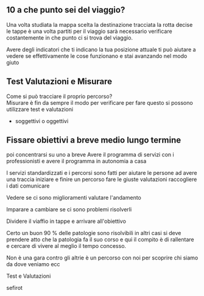 ## 10 a che punto sei del viaggio? 

Una volta studiata la mappa scelta la destinazione tracciata la rotta decise le tappe è una volta partiti per il viaggio sarà  necessario verificare costantemente in che punto ci si trova del viaggio.

Avere degli indicatori che ti indicano la tua posizione attuale ti può aiutare a vedere se effettivamente le cose funzionano e stai avanzando nel modo giuto

## Test Valutazioni e Misurare

Come si può tracciare il proprio percorso?  
Misurare è fin da sempre il modo per verificare per fare questo si possono utilizzare test e valutazioni

 - soggettivi o oggettivi



## Fissare obiettivi a breve medio lungo termine

poi concentrarsi su uno a breve
Avere il programma di servizi con i professionisti
e avere il programma in autonomia a casa
 
I servizi standardizzati e i percorsi sono fatti per aiutare le persone ad avere una traccia iniziare e finire un percorso fare le giuste valutazioni raccogliere i dati comunicare 

Vedere se ci sono miglioramenti valutare l'andamento

Imparare a cambiare se ci sono problemi risolverli 

Dividere il viaffio in tappe  e arrivare all'obiettivo

Certo un buon 90 % delle patologie sono risolvibili
in altri casi si deve prendere atto che la patologia fa il suo corso e qui il compito è di rallentare e cercare di vivere al meglio il tempo concesso.

Non è una gara contro gli altrie è un percorso con noi per scoprire chi siamo da dove veniamo ecc

Test e Valutazioni



sefirot
<!--stackedit_data:
eyJoaXN0b3J5IjpbNzIwMTUyMzgxLDE2NDI4MzA5MjQsMTAxNT
gwNTY0MF19
-->